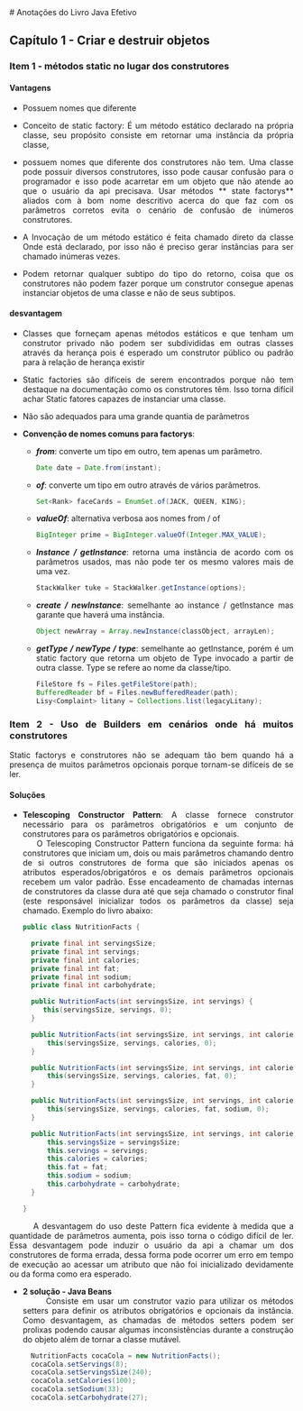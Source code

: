 <div style="text-align: justify">
# Anotações do Livro Java Efetivo

## Capítulo 1 - Criar e destruir objetos

### Item 1 - métodos static no lugar dos construtores

#### Vantagens

- Possuem nomes que diferente

- Conceito de static factory: É um método estático declarado na própria classe, seu propósito consiste em retornar uma instância da própria classe,

- possuem nomes que diferente dos construtores não tem. Uma classe pode possuir diversos construtores,  isso pode causar confusão para o programador e isso pode acarretar em um objeto que não atende ao que o usuário da api precisava.  Usar métodos ** state factorys** aliados com à bom nome descritivo acerca do que faz com os parâmetros corretos evita o cenário de confusão de inúmeros construtores.

- A Invocação de um método estático é feita chamado direto da classe Onde está declarado, por isso não é preciso gerar instâncias para ser chamado inúmeras vezes.

- Podem retornar qualquer subtipo do tipo do retorno, coisa que os construtores não podem fazer porque um construtor consegue apenas instanciar objetos de uma classe e não de seus subtipos.

#### desvantagem

- Classes que forneçam apenas métodos estáticos e que tenham um construtor privado não podem ser subdivididas em outras classes através da herança pois é esperado um construtor público ou padrão para à relação de herança existir

- Static factories são difíceis de serem encontrados porque não tem destaque na documentação como os construtores têm. Isso torna difícil achar Static fatores capazes de instanciar uma classe.

- Não são adequados para uma grande quantia de parâmetros

- **Convenção de nomes comuns para factorys**:
  - ***from***: converte um tipo em outro, tem apenas um parâmetro.
    ````java
    Date date = Date.from(instant);
    ````
  - ***of***: converte um tipo em outro através de vários parâmetros.
    ````java
    Set<Rank> faceCards = EnumSet.of(JACK, QUEEN, KING);
    ````
  - ***valueOf***: alternativa verbosa aos nomes from / of
    ````java
    BigInteger prime = BigInteger.valueOf(Integer.MAX_VALUE);
    ````
  - ***Instance / getInstance***: retorna uma instância de acordo com os parâmetros usados, mas não pode ter os mesmo valores mais de uma vez.
    ````java
    StackWalker tuke = StackWalker.getInstance(options);
    ````
  - ***create / newInstance***: semelhante ao instance / getInstance mas garante que haverá uma instância.
    ````java
    Object newArray = Array.newInstance(classObject, arrayLen);
    ````
  - ***getType / newType / type***: semelhante ao getInstance, porém é um static factory que retorna um objeto de Type invocado a partir de outra classe. Type se refere ao nome da classe/tipo.
    ````java
    FileStore fs = Files.getFileStore(path);
    BufferedReader bf = Files.newBufferedReader(path);
    Lisy<Complaint> litany = Collections.list(legacyLitany);
    ````

### Item 2 - Uso de Builders em cenários onde há muitos construtores

Static factorys e construtores não se adequam tão bem quando há a presença de muitos parâmetros opcionais porque tornam-se difíceis de se ler.

#### Soluções

- **Telescoping Constructor Pattern**: 
A classe fornece construtor necessário para os parâmetros obrigatórios e um conjunto de construtores para os parâmetros obrigatórios e opcionais.
<br>&nbsp;&nbsp;&nbsp;&nbsp;O Telescoping Constructor Pattern funciona da seguinte forma: há construtores 
que iniciam um, dois ou mais parâmetros chamando dentro de si outros construtores de forma que são iniciados apenas 
os atributos esperados/obrigatóros e os demais parâmetros opcionais recebem um valor padrão. 
Esse encadeamento de chamadas internas de construtores da classe dura até que seja chamado o construtor final (este responsável inicializar 
todos os parâmetros da classe) seja chamado. Exemplo do livro abaixo:
  ````java
  public class NutritionFacts {

    private final int servingsSize;
    private final int servings;
    private final int calories;
    private final int fat;
    private final int sodium;
    private final int carbohydrate;

    public NutritionFacts(int servingsSize, int servings) {
       this(servingsSize, servings, 0);
    }

    public NutritionFacts(int servingsSize, int servings, int calories) {
        this(servingsSize, servings, calories, 0);
    }

    public NutritionFacts(int servingsSize, int servings, int calories, int fat) {
        this(servingsSize, servings, calories, fat, 0);
    }

    public NutritionFacts(int servingsSize, int servings, int calories, int fat, int sodium) {
        this(servingsSize, servings, calories, fat, sodium, 0);
    }

    public NutritionFacts(int servingsSize, int servings, int calories, int fat, int sodium, int carbohydrate) {
        this.servingsSize = servingsSize;
        this.servings = servings;
        this.calories = calories;
        this.fat = fat;
        this.sodium = sodium;
        this.carbohydrate = carbohydrate;
    }

  }
  ````
&nbsp;&nbsp;&nbsp;&nbsp;&nbsp;&nbsp; A desvantagem do uso deste Pattern fica evidente à medida que a quantidade de parâmetros aumenta, pois isso torna o código difícil de ler. 
Essa desvantagem pode induzir o usuário da api a chamar um dos construtores de forma errada, dessa forma pode ocorrer um erro em tempo de execução ao acessar um atributo que não foi inicializado devidamente ou da forma como era esperado.

- **2 solução - Java Beans** 
<br>&nbsp;&nbsp;&nbsp;&nbsp;&nbsp;&nbsp;Consiste em usar um construtor vazio para utilizar os métodos setters para definir os atributos obrigatórios
e opcionais da instância. Como desvantagem, as chamadas de métodos setters podem ser prolixas podendo 
causar algumas inconsistências durante a construção do objeto além de tornar a classe mutável.
  ````java
    NutritionFacts cocaCola = new NutritionFacts();
    cocaCola.setServings(8);
    cocaCola.setServingsSize(240);
    cocaCola.setCalories(100);
    cocaCola.setSodium(33);
    cocaCola.setCarbohydrate(27);
  ````


</div>